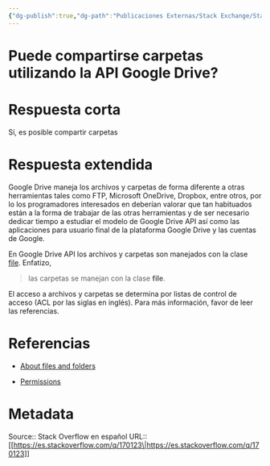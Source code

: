 ```yaml
---
{"dg-publish":true,"dg-path":"Publicaciones Externas/Stack Exchange/Stack Overflow en español/es.stackoverflow.com-170123.md","permalink":"/publicaciones-externas/stack-exchange/stack-overflow-en-espanol/es-stackoverflow-com-170123/","title":"Puede compartirse carpetas utilizando la API Google Drive?","hide":true,"noteIcon":"\"0\"","created":"2024-04-03T12:49:10.627-06:00","updated":"2024-04-05T16:43:54.069-06:00"}
---
```


# Puede compartirse carpetas utilizando la API Google Drive?

# Respuesta corta

Sí, es posible compartir carpetas

# Respuesta extendida

Google Drive maneja los archivos y carpetas de forma diferente a otras herramientas tales como FTP, Microsoft OneDrive, Dropbox, entre otros, por lo los programadores interesados en deberían valorar que tan habituados están a la forma de trabajar de las otras herramientas y de ser necesario dedicar tiempo a estudiar el modelo de Google Drive API así como las aplicaciones para usuario final de la plataforma Google Drive y las cuentas de Google.

En Google Drive API los archivos y carpetas son manejados con la clase [file][1]. Enfatizo, 

> las carpetas se manejan con la clase **file**. 

El acceso a archivos y carpetas se determina por listas de control de acceso (ACL por las siglas en inglés). Para más información, favor de leer las referencias.

# Referencias

- [About files and folders][2]
- [Permissions][3]


  [1]: https://developers.google.com/drive/api/v3/reference/files
  [2]: https://developers.google.com/drive/api/v3/about-files
  [3]: https://developers.google.com/drive/api/v3/about-permissions

# Metadata
Source:: Stack Overflow en español
URL:: [[https://es.stackoverflow.com/q/170123\|https://es.stackoverflow.com/q/170123]]

